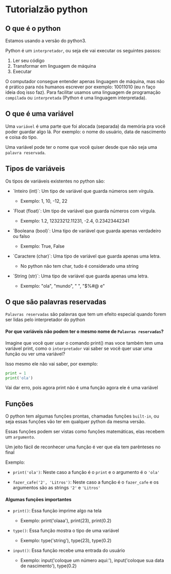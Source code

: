 # Tutorialzão python

## O que é o python

Estamos usando a versão do python3.

Python é um `interpretador`, ou seja ele vai executar os seguintes passos:

1. Ler seu código
2. Transformar em linguagem de máquina
3. Executar

O computador consegue entender apenas linguagem de máquina, mas não é prático para nós humanos escrever por exemplo: 10011010 (eu n faço ideia doq isso faz). Para facilitar usamos uma linguagem de programação `compilada` ou `interpretada` (Python é uma linguagem interpretada).

## O que é uma variável

Uma `variável` é uma parte que foi alocada (separada) da memória pra você poder guardar algo lá. Por exemplo: o nome do usuário, data de nascimento e coisa do tipo.

Uma variável pode ter o nome que você quiser desde que não seja uma `palavra reservada`.

## Tipos de variáveis

Os tipos de variáveis existentes no python são:

* ´Inteiro (int)´: Um tipo de variável que guarda números sem vírgula.
    * Exemplo: 1, 10, -12, 22

* ´Float (float)´: Um  tipo de variável que guarda números com vírgula.
    * Exemplo: 1.2, 12323212.11231, -2.4, 0.23423442341

* ´Booleana (bool)´: Uma tipo de variável que guarda apenas verdadeiro ou falso
    * Exemplo: True, False

* ´Caractere (char)´: Uma tipo de variável que guarda apenas uma letra.
    * No python não tem char, tudo é considerado uma string

* ´String (str)´: Uma tipo de variável que guarda apenas uma letra.
    * Exemplo: "ola", "mundo", "    ", "$%#@ e"

## O que são palavras reservadas

`Palavras reservadas` são palavras que tem um efeito especial quando forem ser lidas pelo interpretador do python

#### Por que variáveis não podem ter o mesmo nome de `Palavras reservadas`? 

Imagine que você quer usar o comando print() mas voce também tem uma variável print, como o `interpretador` vai saber se você quer usar uma função ou ver uma variável?

Isso mesmo ele não vai saber, por exemplo:

```python
print = 1
print('ola')
```
Vai dar erro, pois agora print não é uma função agora ele é uma variável

## Funções

O python tem algumas funções prontas, chamadas funções `built-in`, ou seja essas funções vão ter em qualquer python da mesma versão.

Essas funções podem ser vistas como funções matemáticas, elas recebem um `argumento`.

Um jeito fácil de reconhecer uma função é ver que ela tem parênteses no final

Exemplo:

* `print('ola')`: Neste caso a função é o `print` e o argumento é o `'ola'`

* `fazer_cafe('2', 'Litros')`: Neste caso a função é o `fazer_cafe` e os argumentos são as strings `'2'` e `'Litros'`

#### Algumas funções importantes

* `print()`: Essa função imprime algo na tela
    * Exemplo: print('olaaa'), print(23), print(0.2)

* `type()`: Essa função mostra o tipo de uma variável
    * Exemplo: type('string'), type(23), type(0.2)

* `input()`: Essa função recebe uma entrada do usuário
    * Exemplo: input('coloque um número aqui:'), input('coloque sua data de nascimento'), type(0.2)

